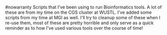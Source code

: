 #nowarranty
Scripts that I've been using to run Bioinformatics tools. A lot of these are from my time on the CGS cluster at WUSTL.
I've added some scripts from my time at MGI as well. I'll try to cleanup some of these when I re-use them, most of these are pretty 
horrible and only serve as a quick reminder as to how I've used various tools over the course of time!
